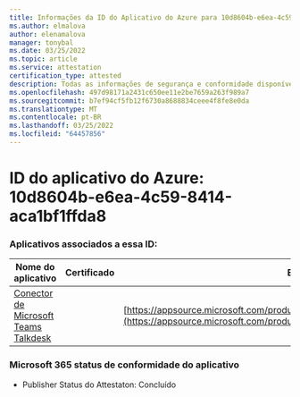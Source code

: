 ```yaml
---
title: Informações da ID do Aplicativo do Azure para 10d8604b-e6ea-4c59-8414-aca1bf1ffda8
ms.author: elmalova
author: elenamalova
manager: tonybal
ms.date: 03/25/2022
ms.topic: article
ms.service: attestation
certification_type: attested
description: Todas as informações de segurança e conformidade disponíveis para 10d8604b-e6ea-4c59-8414-aca1bf1ffda8.
ms.openlocfilehash: 497d98171a2431c650ee11e2be7659a263f989a7
ms.sourcegitcommit: b7ef94cf5fb12f6730a8688834ceee4f8fe8e0da
ms.translationtype: MT
ms.contentlocale: pt-BR
ms.lasthandoff: 03/25/2022
ms.locfileid: "64457856"
---
```

# <a name="azure-app-id-10d8604b-e6ea-4c59-8414-aca1bf1ffda8"></a>ID do aplicativo do Azure: 10d8604b-e6ea-4c59-8414-aca1bf1ffda8


### <a name="apps-associated-with-this-id"></a>Aplicativos associados a essa ID:
| **Nome do aplicativo** | **Certificado** | **Exibir no AppSource** |
|--------------|---------------|-----------------------|
| [Conector de Microsoft Teams Talkdesk](../forward/talkdeskinc1579824950513.talkdesk_for_teams.md) |  | [https://appsource.microsoft.com/product/office/talkdeskinc1579824950513.talkdesk_for_teams](https://appsource.microsoft.com/product/office/talkdeskinc1579824950513.talkdesk_for_teams) |

### <a name="microsoft-365-app-compliance-status"></a>Microsoft 365 status de conformidade do aplicativo
- Publisher Status do Attestaton: Concluído
